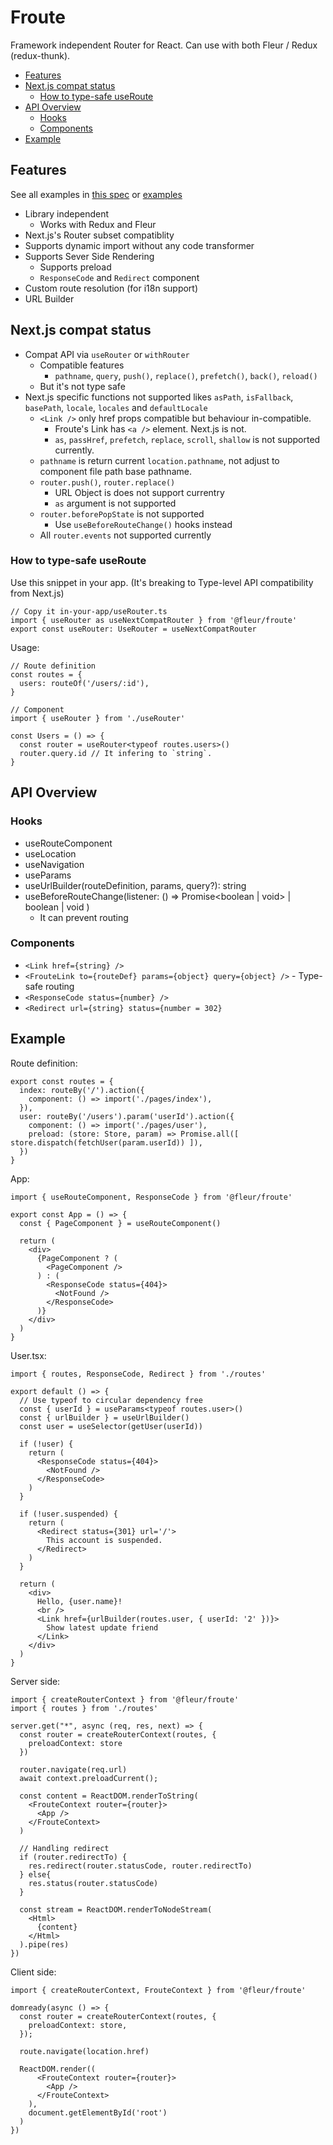 # Froute

Framework independent Router for React.
Can use with both Fleur / Redux (redux-thunk).

- [Features](#features)
- [Next.js compat status](#nextjs-compat-status)
  - [How to type-safe useRoute](#how-to-type-safe-useroute)
- [API Overview](#api-overview)
  - [Hooks](#hooks)
  - [Components](#components)
- [Example](#example)

## Features

See all examples in [this spec](https://github.com/fleur-js/froute/blob/master/src/index.spec.tsx) or [examples](https://github.com/fleur-js/froute/tree/master/examples)

- Library independent
  - Works with Redux and Fleur
- Next.js's Router subset compatiblity
- Supports dynamic import without any code transformer
- Supports Sever Side Rendering
  - Supports preload
  - `ResponseCode` and `Redirect` component
- Custom route resolution (for i18n support)
- URL Builder

## Next.js compat status

- Compat API via `useRouter` or `withRouter`
  - Compatible features
    - `pathname`, `query`, `push()`, `replace()`, `prefetch()`, `back()`, `reload()`
  - But it's not type safe
- Next.js specific functions not supported likes `asPath`, `isFallback`, `basePath`, `locale`, `locales` and `defaultLocale`
  - `<Link />` only href props compatible but behaviour in-compatible.
    - Froute's Link has `<a />` element. Next.js is not.
    - `as`, `passHref`, `prefetch`, `replace`, `scroll`, `shallow` is not supported currently.
  - `pathname` is return current `location.pathname`, not adjust to component file path base pathname.
  - `router.push()`, `router.replace()`
    - URL Object is does not support currentry
    - `as` argument is not supported
  - `router.beforePopState` is not supported
    - Use `useBeforeRouteChange()` hooks instead
  - All `router.events` not supported currently

### How to type-safe useRoute

Use this snippet in your app.
(It's breaking to Type-level API compatibility from Next.js)

```tsx
// Copy it in-your-app/useRouter.ts
import { useRouter as useNextCompatRouter } from '@fleur/froute'
export const useRouter: UseRouter = useNextCompatRouter
```

Usage:

```tsx
// Route definition
const routes = {
  users: routeOf('/users/:id'),
}

// Component
import { useRouter } from './useRouter'

const Users = () => {
  const router = useRouter<typeof routes.users>()
  router.query.id // It infering to `string`.
}
```

## API Overview

### Hooks

- useRouteComponent
- useLocation
- useNavigation
- useParams
- useUrlBuilder(routeDefinition, params, query?): string
- useBeforeRouteChange(listener: () => Promise&lt;boolean | void&gt; | boolean | void )
  - It can prevent routing

### Components

- `<Link href={string} />`
- `<FrouteLink to={routeDef} params={object} query={object} />` - Type-safe routing
- `<ResponseCode status={number} />`
- `<Redirect url={string} status={number = 302}`

## Example

Route definition:
```tsx
export const routes = {
  index: routeBy('/').action({
    component: () => import('./pages/index'),
  }),
  user: routeBy('/users').param('userId').action({
    component: () => import('./pages/user'),
    preload: (store: Store, param) => Promise.all([ store.dispatch(fetchUser(param.userId)) ]),
  })
}
```

App:
```tsx
import { useRouteComponent, ResponseCode } from '@fleur/froute'

export const App = () => {
  const { PageComponent } = useRouteComponent()

  return (
    <div>
      {PageComponent ? (
        <PageComponent /> 
      ) : (
        <ResponseCode status={404}>
          <NotFound />
        </ResponseCode>
      )}
    </div>
  )
}
```

User.tsx:
```tsx
import { routes, ResponseCode, Redirect } from './routes'

export default () => {
  // Use typeof to circular dependency free
  const { userId } = useParams<typeof routes.user>()
  const { urlBuilder } = useUrlBuilder()
  const user = useSelector(getUser(userId))

  if (!user) {
    return (
      <ResponseCode status={404}>
        <NotFound />
      </ResponseCode>
    )
  }

  if (!user.suspended) {
    return (
      <Redirect status={301} url='/'>
        This account is suspended.
      </Redirect>
    )
  }
  
  return (
    <div>
      Hello, {user.name}!
      <br />
      <Link href={urlBuilder(routes.user, { userId: '2' })}>
        Show latest update friend
      </Link>
    </div>
  )
}
```


Server side:
```tsx
import { createRouterContext } from '@fleur/froute'
import { routes } from './routes'

server.get("*", async (req, res, next) => {
  const router = createRouterContext(routes, {
    preloadContext: store
  })

  router.navigate(req.url)
  await context.preloadCurrent();

  const content = ReactDOM.renderToString(
    <FrouteContext router={router}>
      <App />
    </FrouteContext>
  )

  // Handling redirect
  if (router.redirectTo) {
    res.redirect(router.statusCode, router.redirectTo)
  } else{
    res.status(router.statusCode)
  }
  
  const stream = ReactDOM.renderToNodeStream(
    <Html>
      {content}
    </Html>
  ).pipe(res)
})
```

Client side:
```tsx
import { createRouterContext, FrouteContext } from '@fleur/froute'

domready(async () => {
  const router = createRouterContext(routes, {
    preloadContext: store,
  });

  route.navigate(location.href)

  ReactDOM.render((
      <FrouteContext router={router}>
        <App />
      </FrouteContext>
    ),
    document.getElementById('root')
  )
})
```
